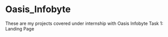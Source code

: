 # Oasis_Infobyte
These are my projects covered under internship with Oasis Infobyte
Task 1: Landing Page
